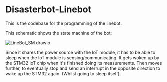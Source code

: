 # Disasterbot-Linebot

This is the codebase for the programming of the linebot.

This schematic shows the state machine of the bot:

![LineBot_SM drawio](https://github.com/PJLys/ATXMEGA_Rover/assets/67599688/85f3a0ea-f915-4c22-a50f-bb811d936fbe)

Since it shares the power source with the IoT module, it has to be able to sleep when the IoT module is sensing/communicating.
It gets woken up by the STM32 IoT chip when it's finished doing its measurements. Then moves further, to eventually stop and send an interrupt in the opposite 
direction to wake up the STM32 again. (Whilst going to sleep itself).
